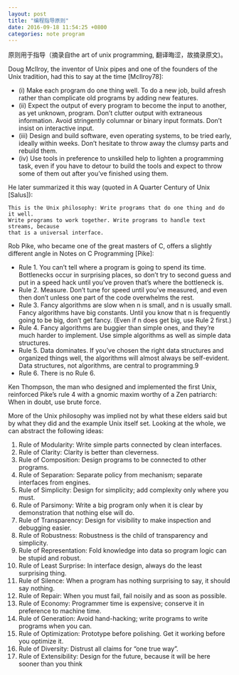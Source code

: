 ```yaml
---
layout: post
title: "编程指导原则"
date: 2016-09-18 11:54:25 +0800
categories: note program
---
```

原则用于指导（摘录自the art of unix programming, 翻译晦涩，故摘录原文)。

Doug McIlroy, the inventor of Unix pipes and one of the founders of the Unix tradition, had this to
say at the time [McIlroy78]:
- (i) Make each program do one thing well. To do a new job, build afresh rather
than complicate old programs by adding new features.
- (ii) Expect the output of every program to become the input to another, as yet
unknown, program. Don’t clutter output with extraneous information. Avoid
stringently columnar or binary input formats. Don’t insist on interactive input.
- (iii) Design and build software, even operating systems, to be tried early, ideally
within weeks. Don’t hesitate to throw away the clumsy parts and rebuild them.
- (iv) Use tools in preference to unskilled help to lighten a programming task, even
if you have to detour to build the tools and expect to throw some of them out after
you’ve finished using them.

He later summarized it this way (quoted in A Quarter Century of Unix [Salus]):

    This is the Unix philosophy: Write programs that do one thing and do it well.
    Write programs to work together. Write programs to handle text streams, because
    that is a universal interface.

Rob Pike, who became one of the great masters of C, offers a slightly different angle in Notes on C
Programming [Pike]:
- Rule 1. You can’t tell where a program is going to spend its time. Bottlenecks
occur in surprising places, so don’t try to second guess and put in a speed hack
until you’ve proven that’s where the bottleneck is.
- Rule 2. Measure. Don’t tune for speed until you’ve measured, and even then don’t
unless one part of the code overwhelms the rest.
- Rule 3. Fancy algorithms are slow when n is small, and n is usually small. Fancy
algorithms have big constants. Until you know that n is frequently going to be
big, don’t get fancy. (Even if n does get big, use Rule 2 first.)
- Rule 4. Fancy algorithms are buggier than simple ones, and they’re much harder
to implement. Use simple algorithms as well as simple data structures.
- Rule 5. Data dominates. If you’ve chosen the right data structures and organized
things well, the algorithms will almost always be self-evident. Data structures,
not algorithms, are central to programming.9
- Rule 6. There is no Rule 6.

Ken Thompson, the man who designed and implemented the first Unix, reinforced Pike’s rule 4 with
a gnomic maxim worthy of a Zen patriarch:
    When in doubt, use brute force.

More of the Unix philosophy was implied not by what these elders said but by what they did and the
example Unix itself set. Looking at the whole, we can abstract the following ideas:

1. Rule of Modularity: Write simple parts connected by clean interfaces.
2. Rule of Clarity: Clarity is better than cleverness.
3. Rule of Composition: Design programs to be connected to other programs.
4. Rule of Separation: Separate policy from mechanism; separate interfaces from engines.
5. Rule of Simplicity: Design for simplicity; add complexity only where you must.
6. Rule of Parsimony: Write a big program only when it is clear by demonstration that nothing else will do.
7. Rule of Transparency: Design for visibility to make inspection and debugging easier.
8. Rule of Robustness: Robustness is the child of transparency and simplicity.
9. Rule of Representation: Fold knowledge into data so program logic can be stupid and robust.
10. Rule of Least Surprise: In interface design, always do the least surprising thing.
11. Rule of Silence: When a program has nothing surprising to say, it should say nothing.
12. Rule of Repair: When you must fail, fail noisily and as soon as possible.
13. Rule of Economy: Programmer time is expensive; conserve it in preference to machine time.
14. Rule of Generation: Avoid hand-hacking; write programs to write programs when you can.
15. Rule of Optimization: Prototype before polishing. Get it working before you optimize it.
16. Rule of Diversity: Distrust all claims for “one true way”.
17. Rule of Extensibility: Design for the future, because it will be here sooner than you think
